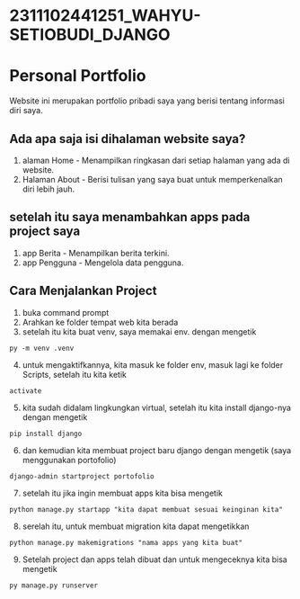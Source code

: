 # 2311102441251_WAHYU-SETIOBUDI_DJANGO

# Personal Portfolio

Website ini merupakan portfolio pribadi saya yang berisi tentang informasi diri saya.

## Ada apa saja isi dihalaman website saya?

1. alaman Home - Menampilkan ringkasan dari setiap halaman yang ada di website.
2. Halaman About - Berisi tulisan yang saya buat untuk memperkenalkan diri lebih jauh.

## setelah itu saya menambahkan apps pada project saya
1. app Berita - Menampilkan berita terkini.
2. app Pengguna - Mengelola data pengguna.

## Cara Menjalankan Project
1. buka command prompt
2. Arahkan ke folder tempat web kita berada
3. setelah itu kita buat venv, saya memakai env. dengan mengetik 
```
py -m venv .venv
```
4. untuk mengaktifkannya, kita masuk ke folder env, masuk lagi ke folder Scripts, setelah itu kita ketik 
```
activate
```
5. kita sudah didalam lingkungkan virtual, setelah itu kita install django-nya dengan mengetik 
```
pip install django
```
6. dan kemudian kita membuat project baru django dengan mengetik  (saya menggunakan portofolio)
```
django-admin startproject portofolio
```
7. setelah itu jika ingin membuat apps kita bisa mengetik
```
python manage.py startapp "kita dapat membuat sesuai keinginan kita"
```
8. serelah itu, untuk membuat migration kita dapat mengetikkan
```
python manage.py makemigrations "nama apps yang kita buat"
```
9. Setelah project dan apps telah dibuat dan untuk mengeceknya kita bisa mengetik 
```
py manage.py runserver
```